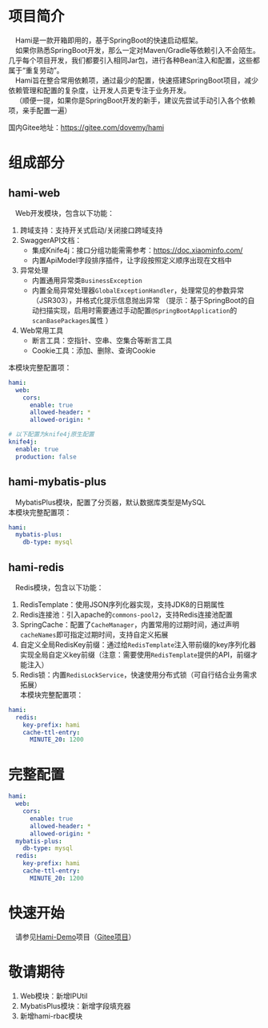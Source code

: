 # 项目简介

&emsp;Hami是一款开箱即用的，基于SpringBoot的快速启动框架。  
&emsp;如果你熟悉SpringBoot开发，那么一定对Maven/Gradle等依赖引入不会陌生。几乎每个项目开发，我们都要引入相同Jar包，进行各种Bean注入和配置，这些都属于“重复劳动”。  
&emsp;Hami旨在整合常用依赖项，通过最少的配置，快速搭建SpringBoot项目，减少依赖管理和配置的复杂度，让开发人员更专注于业务开发。  
&emsp;（顺便一提，如果你是SpringBoot开发的新手，建议先尝试手动引入各个依赖项，亲手配置一遍）  

国内Gitee地址：https://gitee.com/dovemy/hami

# 组成部分
## hami-web
&emsp;Web开发模块，包含以下功能：  
1. 跨域支持：支持开关式启动/关闭接口跨域支持
2. SwaggerAPI文档：  
    - 集成Knife4j：接口分组功能需需参考：https://doc.xiaominfo.com/
    - 内置ApiModel字段排序插件，让字段按照定义顺序出现在文档中
3. 异常处理
    - 内置通用异常类`BusinessException`
    - 内置全局异常处理器`GlobalExceptionHandler`，处理常见的参数异常（JSR303），并格式化提示信息抛出异常
    （提示：基于SpringBoot的自动扫描实现，启用时需要通过手动配置`@SpringBootApplication`的`scanBasePackages`属性 ）
4. Web常用工具  
    - 断言工具：空指针、空串、空集合等断言工具
    - Cookie工具：添加、删除、查询Cookie

本模块完整配置项：  
```yaml
hami:
  web:
    cors:
      enable: true
      allowed-header: *
      allowed-origin: *

# 以下配置为knife4j原生配置
knife4j:
  enable: true
  production: false
```
## hami-mybatis-plus
&emsp;MybatisPlus模块，配置了分页器，默认数据库类型是MySQL  
本模块完整配置项：  
```yaml
hami:
  mybatis-plus:
    db-type: mysql
```
## hami-redis
&emsp;Redis模块，包含以下功能：  
1. RedisTemplate：使用JSON序列化器实现，支持JDK8的日期属性
2. Redis连接池：引入apache的`commons-pool2`，支持Redis连接池配置
3. SpringCache：配置了`CacheManager`，内置常用的过期时间，通过声明`cacheNames`即可指定过期时间，支持自定义拓展
4. 自定义全局RedisKey前缀：通过给`RedisTemplate`注入带前缀的key序列化器实现全局自定义key前缀（注意：需要使用`RedisTemplate`提供的API，前缀才能注入）
5. Redis锁：内置`RedisLockService`，快速使用分布式锁（可自行结合业务需求拓展）  
本模块完整配置项：  
```yaml
hami:
  redis:
    key-prefix: hami
    cache-ttl-entry:
      MINUTE_20: 1200
```
# 完整配置
```yaml
hami:
  web:
    cors:
      enable: true
      allowed-header: *
      allowed-origin: *
  mybatis-plus:
    db-type: mysql
  redis:
    key-prefix: hami
    cache-ttl-entry:
      MINUTE_20: 1200
```

# 快速开始
&emsp;请参见[Hami-Demo](https://github.com/dovemy/hami-demo)项目（[Gitee项目](https://gitee.com/dovemy/hami-demo)）

# 敬请期待
1. Web模块：新增IPUtil
2. MybatisPlus模块：新增字段填充器
3. 新增hami-rbac模块